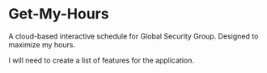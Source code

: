 # Get-My-Hours
A cloud-based interactive schedule for Global Security Group. Designed to maximize my hours. 

I will need to create a list of features for the application.
